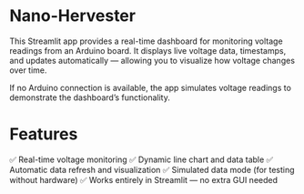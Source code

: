 # Nano-Hervester
This Streamlit app provides a real-time dashboard for monitoring voltage readings from an Arduino board.
It displays live voltage data, timestamps, and updates automatically — allowing you to visualize how voltage changes over time.

If no Arduino connection is available, the app simulates voltage readings to demonstrate the dashboard’s functionality.

# Features
✅ Real-time voltage monitoring
✅ Dynamic line chart and data table
✅ Automatic data refresh and visualization
✅ Simulated data mode (for testing without hardware)
✅ Works entirely in Streamlit — no extra GUI needed
